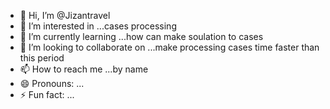 - 👋 Hi, I’m @Jizantravel
- 👀 I’m interested in ...cases processing 
- 🌱 I’m currently learning ...how can make soulation to cases 
- 💞️ I’m looking to collaborate on ...make processing cases time faster than this period 
- 📫 How to reach me ...by name 
- 😄 Pronouns: ...
- ⚡ Fun fact: ...

<!---
Jizantravel/Jizantravel is a ✨ special ✨ repository because its `README.md` (this file) appears on your GitHub profile.
You can click the Preview link to take a look at your changes.
--->
